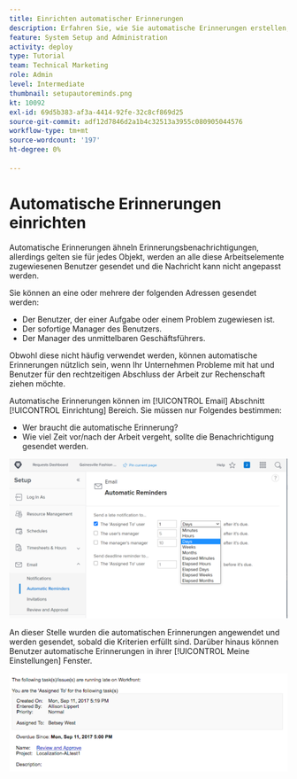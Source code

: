 ```yaml
---
title: Einrichten automatischer Erinnerungen
description: Erfahren Sie, wie Sie automatische Erinnerungen erstellen, um Benutzer darüber zu informieren, dass geplante Fertigstellungsdaten der Arbeitszuweisung näher rückt oder abgelaufen sind.
feature: System Setup and Administration
activity: deploy
type: Tutorial
team: Technical Marketing
role: Admin
level: Intermediate
thumbnail: setupautoreminds.png
kt: 10092
exl-id: 69d5b383-af3a-4414-92fe-32c8cf869d25
source-git-commit: adf12d7846d2a1b4c32513a3955c080905044576
workflow-type: tm+mt
source-wordcount: '197'
ht-degree: 0%

---
```


<!---
this has the same content as the system administrator notification setup and mangement section of the email and inapp notificiations learning path
--->

# Automatische Erinnerungen einrichten

Automatische Erinnerungen ähneln Erinnerungsbenachrichtigungen, allerdings gelten sie für jedes Objekt, werden an alle diese Arbeitselemente zugewiesenen Benutzer gesendet und die Nachricht kann nicht angepasst werden.

Sie können an eine oder mehrere der folgenden Adressen gesendet werden:

* Der Benutzer, der einer Aufgabe oder einem Problem zugewiesen ist.
* Der sofortige Manager des Benutzers.
* Der Manager des unmittelbaren Geschäftsführers.

Obwohl diese nicht häufig verwendet werden, können automatische Erinnerungen nützlich sein, wenn Ihr Unternehmen Probleme mit hat und Benutzer für den rechtzeitigen Abschluss der Arbeit zur Rechenschaft ziehen möchte.

Automatische Erinnerungen können im [!UICONTROL Email] Abschnitt [!UICONTROL Einrichtung] Bereich. Sie müssen nur Folgendes bestimmen:

* Wer braucht die automatische Erinnerung?
* Wie viel Zeit vor/nach der Arbeit vergeht, sollte die Benachrichtigung gesendet werden.

![[!UICONTROL Automatische Erinnerungen] Fenster in [!UICONTROL Einrichtung]](assets/admin-fund-automatic-reminders-1.png)

An dieser Stelle wurden die automatischen Erinnerungen angewendet und werden gesendet, sobald die Kriterien erfüllt sind. Darüber hinaus können Benutzer automatische Erinnerungen in ihrer [!UICONTROL Meine Einstellungen] Fenster.

![[!UICONTROL Automatische Erinnerung] E-Mail-Nachricht](assets/admin-fund-automatic-reminders-2.png)
